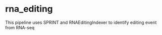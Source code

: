 # rna_editing
This pipeline uses SPRINT and RNAEditingIndexer to identify editing event from RNA-seq
